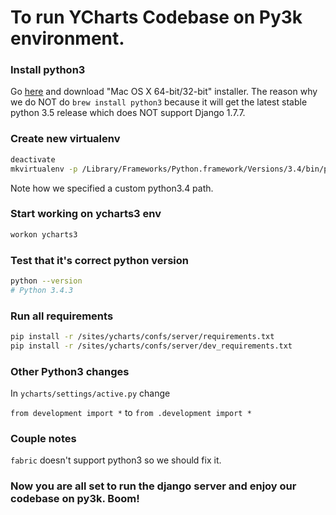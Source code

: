 # To run YCharts Codebase on Py3k environment.

### Install python3
Go [here](https://www.python.org/downloads/release/python-340/) and download "Mac OS X 64-bit/32-bit" installer.
The reason why we do NOT do `brew install python3` because it will get the latest stable python 3.5 release which does NOT support Django 1.7.7.

### Create new virtualenv
```bash
deactivate
mkvirtualenv -p /Library/Frameworks/Python.framework/Versions/3.4/bin/python3.4 ycharts3
```
Note how we specified a custom python3.4 path.

### Start working on ycharts3 env
```bash
workon ycharts3
```

### Test that it's correct python version
```bash
python --version
# Python 3.4.3
```

### Run all requirements
```bash
pip install -r /sites/ycharts/confs/server/requirements.txt
pip install -r /sites/ycharts/confs/server/dev_requirements.txt
```

### Other Python3 changes
 In `ycharts/settings/active.py` change

`from development import *` to `from .development import *`

### Couple notes
`fabric` doesn't support python3 so we should fix it.

### Now you are all set to run the django server and enjoy our codebase on py3k. Boom!
